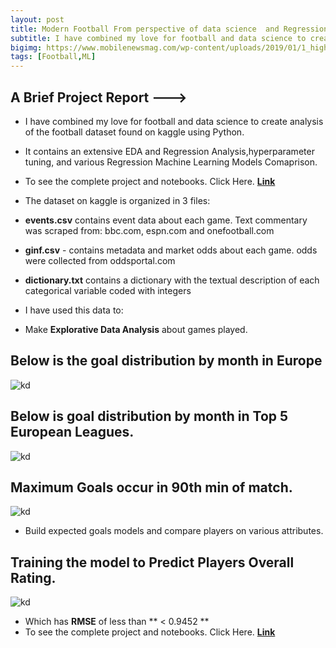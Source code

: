 ```yaml
---
layout: post
title: Modern Football From perspective of data science  and Regression Models Comparison.
subtitle: I have combined my love for football and data science to create exploratory analysis of the football  dataset found on kaggle using Python.
bigimg: https://www.mobilenewsmag.com/wp-content/uploads/2019/01/1_highres_balljames_scisports-696x462.png
tags: [Football,ML]
---
```


## A Brief Project Report --->

* I have combined my love for football and data science to create analysis of the football  dataset found on kaggle using Python.

* It contains an extensive EDA and Regression Analysis,hyperparameter tuning, and various Regression Machine Learning Models Comaprison.

* To see the complete project and notebooks. Click Here. [**Link**](https://shadab4150.github.io/Modern-Football-From-perspective-of-data-science/Regression_Analysis_hyperparameter_tuning.html)


* The dataset on kaggle is organized in 3 files:

* **events.csv** contains event data about each game. Text commentary was scraped from: bbc.com, espn.com and onefootball.com
* **ginf.csv** - contains metadata and market odds about each game. odds were collected from oddsportal.com
* **dictionary.txt** contains a dictionary with the textual description of each categorical variable coded with integers

* I have used this data to:

* Make **Explorative Data Analysis** about  games played.

## Below is the goal distribution by month in Europe

![kd](https://i.ibb.co/RyGdQbX/download.png)

## Below is goal distribution by month in Top 5 European Leagues.

![kd](https://i.ibb.co/XSJrYjc/Screenshot-479.png)

## Maximum Goals occur in 90th min of match.

![kd](https://i.ibb.co/Brfg6FM/Screenshot-483.png)

* Build expected goals models and compare players on various attributes.

## Training the model to Predict Players **Overall Rating**.

![kd](https://i.ibb.co/xsxFsnY/Eurpean-soccer-regression.png)

* Which has **RMSE** of less than ** < 0.9452 **
* To see the complete project and notebooks. Click Here. [**Link**](https://github.com/shadab4150/Modern-Football-From-perspective-of-data-science)

